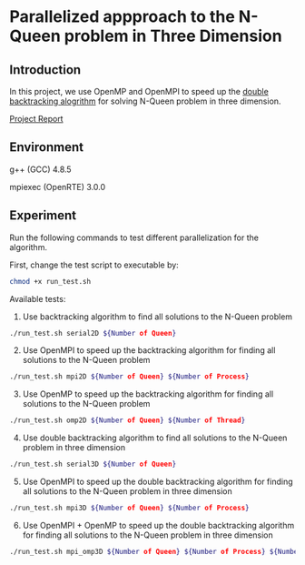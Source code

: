 # Parallelized appproach to the N-Queen problem in Three Dimension
## Introduction
In this project, we use OpenMP and OpenMPI to speed up the [double backtracking alogrithm](https://www.researchgate.net/publication/318479872_A_Novel_Double_Backtracking_Approach_to_the_N-Queens_Problem_in_Three_Dimensions) for solving N-Queen problem in three dimension.

[Project Report](Report.pdf)

## Environment
g++ (GCC) 4.8.5

mpiexec (OpenRTE) 3.0.0

## Experiment
Run the following commands to test different parallelization for the algorithm.

First, change the test script to executable by:
```bash
chmod +x run_test.sh
```
Available tests:
1. Use backtracking algorithm to find all solutions to the N-Queen problem
```bash
./run_test.sh serial2D ${Number of Queen}
```
2. Use OpenMPI to speed up the backtracking algorithm for finding all solutions to the N-Queen problem
```bash
./run_test.sh mpi2D ${Number of Queen} ${Number of Process}
```
3. Use OpenMP to speed up the backtracking algorithm for finding all solutions to the N-Queen problem
```bash
./run_test.sh omp2D ${Number of Queen} ${Number of Thread}
```
4. Use double backtracking algorithm to find all solutions to the N-Queen problem in three dimension
```bash
./run_test.sh serial3D ${Number of Queen}
```
5. Use OpenMPI to speed up the double backtracking algorithm for finding all solutions to the N-Queen problem in three dimension
```bash
./run_test.sh mpi3D ${Number of Queen} ${Number of Process}
```
6. Use OpenMPI + OpenMP to speed up the double backtracking algorithm for finding all solutions to the N-Queen problem in three dimension
```bash
./run_test.sh mpi_omp3D ${Number of Queen} ${Number of Process} ${Number of Thread}
```
